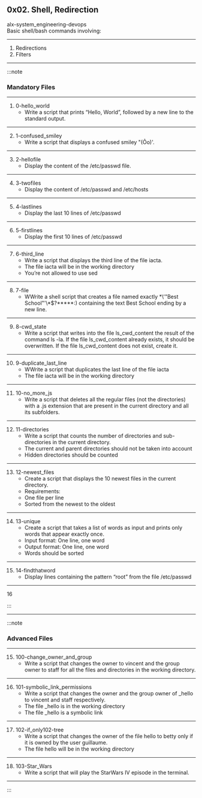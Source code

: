  ## 0x02. Shell, Redirection
alx-system_engineering-devops</br>
Basic shell/bash commands involving:
  
____
  1. Redirections
  2. Filters

____

:::note
### Mandatory Files
___

1. 0-hello_world
   - Write a script that prints “Hello, World”, followed by a new line to the standard output.
____
2. 1-confused_smiley
    - Write a script that displays a confused smiley "(Ôo)'.
____
3. 2-hellofile
    - Display the content of the /etc/passwd file.
____
4. 3-twofiles
    - Display the content of /etc/passwd and /etc/hosts
____
5. 4-lastlines
    - Display the last 10 lines of /etc/passwd
____
6. 5-firstlines
    - Display the first 10 lines of /etc/passwd
____
7. 6-third_line
    - Write a script that displays the third line of the file iacta.
    - The file iacta will be in the working directory
    - You’re not allowed to use sed
____
8. 7-file
    - WWrite a shell script that creates a file named exactly \*\\'"Best School"\'\\*$\?\*\*\*\*\*:) containing the text Best School ending by a new line.
____
9. 8-cwd_state
    - Write a script that writes into the file ls_cwd_content the result of the command ls -la. If the file ls_cwd_content already exists, it should be overwritten. If the file ls_cwd_content does not exist, create it.
____
10. 9-duplicate_last_line
    - WWrite a script that duplicates the last line of the file iacta
    - The file iacta will be in the working directory
____
11. 10-no_more_js
    - Write a script that deletes all the regular files (not the directories) with a .js extension that are present in the current directory and all its subfolders.
____
12. 11-directories
    - Write a script that counts the number of directories and sub-directories in the current directory.
    - The current and parent directories should not be taken into account
    - Hidden directories should be counted
____
13. 12-newest_files
    - Create a script that displays the 10 newest files in the current directory.
    - Requirements:
    - One file per line
    - Sorted from the newest to the oldest
____
14. 13-unique
    - Create a script that takes a list of words as input and prints only words that appear exactly once.
    - Input format: One line, one word
    - Output format: One line, one word
    - Words should be sorted
____

15. 14-findthatword
    - Display lines containing the pattern “root” from the file /etc/passwd

____

16 


:::

____
:::note
### Advanced Files
____

15. 100-change_owner_and_group
    - Write a script that changes the owner to vincent and the group owner to staff for all the files and directories in the working directory.
____
16. 101-symbolic_link_permissions
    - Write a script that changes the owner and the group owner of _hello to vincent and staff respectively.
    - The file _hello is in the working directory
    - The file _hello is a symbolic link
____
17. 102-if_only102-tree
    - Write a script that changes the owner of the file hello to betty only if it is owned by the user guillaume.
    - The file hello will be in the working directory
____

18. 103-Star_Wars
    - Write a script that will play the StarWars IV episode in the terminal.
____

:::
